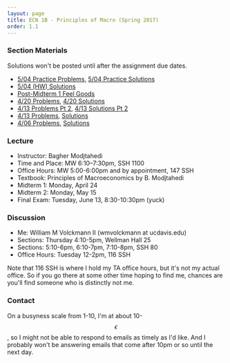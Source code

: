 ```yaml
---
layout: page
title: ECN 1B - Principles of Macro (Spring 2017)
order: 1.1
---
```



### Section Materials
Solutions won't be posted until after the assignment due dates.
* [5/04 Practice Problems](5-04-practice.pdf), [5/04 Practice Solutions](5-04-practice-ans.pdf)
* [5/04 (HW) Solutions](5-04.pdf)
* [Post-Midterm 1 Feel Goods](https://www.youtube.com/watch?v=zZAwFcsSkFk)
* [4/20 Problems](4-20.pdf), [4/20 Solutions](4-20-ans.pdf)
* [4/13 Problems Pt 2](4-13-labor.pdf), [4/13 Solutions Pt 2](4-13-ans-labor.pdf)
* [4/13 Problems](4-13.pdf), [Solutions](4-13-ans.pdf)
* [4/06 Problems](4-06.pdf), [Solutions](4-06-ans.pdf)



### Lecture
* Instructor: Bagher Modjtahedi
* Time and Place: MW 6:10–7:30pm, SSH 1100
* Office Hours: MW 5:00-6:00pm and by appointment, 147 SSH
* Textbook: Principles of Macroeconomics by B. Modjtahedi
* Midterm 1: Monday, April 24
* Midterm 2: Monday, May 15
* Final Exam: Tuesday, June 13, 8:30-10:30pm (yuck)


### Discussion
* Me: William M Volckmann II (wmvolckmann at ucdavis.edu)
* Sections: Thursday 4:10-5pm, Wellman Hall 25
* Sections: 5:10-6pm, 6:10-7pm, 7:10-8pm, SSH 80
* Office Hours: Tuesday 12-2pm, 116 SSH

Note that 116 SSH is where I hold my TA office hours, but it's not my actual
office. So if you go there at some other time hoping to find me, chances are
you'll find someone who is distinctly not me.


### Contact
On a busyness scale from 1-10, I'm at about 10-$$\epsilon$$, so I might not be
 able to respond to emails as timely as I'd like. And I probably won't be
 answering emails that come after 10pm or so until the next day.
